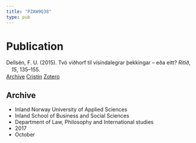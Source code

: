 ```yaml
---
title: "PZAW9Q38"
type: pub
---
```

<h1>Publication</h1>
<article id="csl-bib-container-PZAW9Q38" class="csl-bib-container">
  <div class="csl-bib-body" style="line-height: 1.35; padding-left: 1em; text-indent:-1em;">
  <div class="csl-entry">Dells&#xE9;n, F. U. (2015). Tv&#xF6; vi&#xF0;horf til v&#xED;sindalegrar &#xFE;ekkingar &#x2013; e&#xF0;a eitt? <i>Riti&#xF0;</i>, <i>15</i>, 135&#x2013;155.</div>
</div>
  <div class="csl-bib-buttons">
    <a href="#taxonomy-article-PZAW9Q38" class="csl-bib-button">Archive</a>
    <a href alt="Cristin URL" class="csl-bib-button">Cristin</a>
    <a href alt="Zotero URL" class="csl-bib-button">Zotero</a>
  </div>
  <div id="csl-bib-meta-container-PZAW9Q38"></div>
</article>
<div id="csl-bib-meta-PZAW9Q38" class="csl-bib-meta">
  <article id="taxonomy-article-PZAW9Q38" class="taxonomy-article">
    <h1>Archive</h1>
    <ul>
      <li>Inland Norway University of Applied Sciences</li>
      <li>Inland School of Business and Social Sciences</li>
      <li>Department of Law, Philosophy and International studies</li>
      <li>2017</li>
      <li>October</li>
    </ul>
  </article>
</div>
